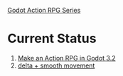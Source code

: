 [Godot Action RPG Series](https://www.youtube.com/playlist?list=PL9FzW-m48fn2SlrW0KoLT4n5egNdX-W9a)

# Current Status

1. [Make an Action RPG in Godot 3.2](https://www.youtube.com/watch?v=mAbG8Oi-SvQ&list=PL9FzW-m48fn2SlrW0KoLT4n5egNdX-W9a&index=1)
2. [delta + smooth movement](https://www.youtube.com/watch?v=EQA9MJ5_TxU&list=PL9FzW-m48fn2SlrW0KoLT4n5egNdX-W9a&index=2)
